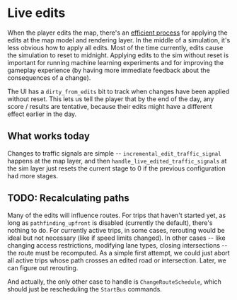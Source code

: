 # Live edits

When the player edits the map, there's an
[efficient process](https://dabreegster.github.io/abstreet/map/edits.html) for
applying the edits at the map model and rendering layer. In the middle of a
simulation, it's less obvious how to apply all edits. Most of the time
currently, edits cause the simulation to reset to midnight. Applying edits to
the sim without reset is important for running machine learning experiments and
for improving the gameplay experience (by having more immediate feedback about
the consequences of a change).

The UI has a `dirty_from_edits` bit to track when changes have been applied
without reset. This lets us tell the player that by the end of the day, any
score / results are tentative, because their edits might have a different effect
earlier in the day.

## What works today

Changes to traffic signals are simple -- `incremental_edit_traffic_signal`
happens at the map layer, and then `handle_live_edited_traffic_signals` at the
sim layer just resets the current stage to 0 if the previous configuration had
more stages.

## TODO: Recalculating paths

Many of the edits will influence routes. For trips that haven't started yet, as
long as `pathfinding_upfront` is disabled (currently the default), there's
nothing to do. For currently active trips, in some cases, rerouting would be
ideal but not necessary (like if speed limits changed). In other cases -- like
changing access restrictions, modifying lane types, closing intersections -- the
route must be recomputed. As a simple first attempt, we could just abort all
active trips whose path crosses an edited road or intersection. Later, we can
figure out rerouting.

And actually, the only other case to handle is `ChangeRouteSchedule`, which
should just be rescheduling the `StartBus` commands.
